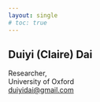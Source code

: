 ```yaml
---
layout: single
# toc: true
---
```


## Duiyi (Claire) Dai

Researcher, <br>
University of Oxford <br>
duiyidai@gmail.com
